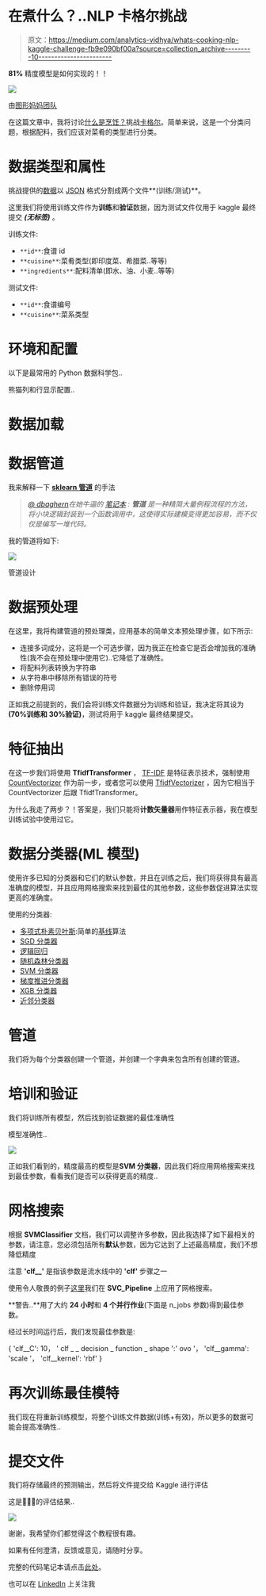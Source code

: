# 在煮什么？..NLP 卡格尔挑战

> 原文：<https://medium.com/analytics-vidhya/whats-cooking-nlp-kaggle-challenge-fb9e090bf00a?source=collection_archive---------10----------------------->

**81%** 精度模型是如何实现的！！

![](img/377442005a0684de0428b1e41792e1df.png)

由[图形妈妈团队](https://pixabay.com/users/GraphicMama-team-2641041/)

在这篇文章中，我将讨论[什么是烹饪？](https://www.kaggle.com/c/whats-cooking/overview)挑战[卡格尔](https://www.kaggle.com/)。简单来说，这是一个分类问题，根据配料，我们应该对菜肴的类型进行分类。

# 数据类型和属性

挑战提供的[数据](https://www.kaggle.com/c/whats-cooking/data)以 [JSON](https://en.wikipedia.org/wiki/JSON) 格式分割成两个文件**(训练/测试)**。

这里我们将使用训练文件作为**训练**和**验证**数据，因为测试文件仅用于 kaggle 最终提交 ***(无标签)*** 。

训练文件:

*   `**id**`:食谱 id
*   `**cuisine**`:菜肴类型(即印度菜、希腊菜..等等)
*   `**ingredients**`:配料清单(即水、油、小麦..等等)

测试文件:

*   `**id**`:食谱编号
*   `**cuisine**`:菜系类型

# 环境和配置

以下是最常用的 Python 数据科学包..

熊猫列和行显示配置..

# 数据加载

# 数据管道

我来解释一下 [**sklearn 管道**](https://scikit-learn.org/stable/modules/generated/sklearn.pipeline.Pipeline.html) 的手法

> [*@ dbaghern*](https://www.kaggle.com/baghern)*在她牛逼的* [*笔记本*](https://www.kaggle.com/baghern/a-deep-dive-into-sklearn-pipelines) *:* ***管道*** *是一种精简大量例程流程的方法，将小块逻辑封装到一个函数调用中，这使得实际建模变得更加容易，而不仅仅是编写一堆代码。*

我的管道将如下:

![](img/1ba91af12ddf4ca9921c4644ae4b2b77.png)

管道设计

# 数据预处理

在这里，我将构建管道的预处理类，应用基本的简单文本预处理步骤，如下所示:

*   连接多词成分，这将是一个可选步骤，因为我正在检查它是否会增加我的准确性(我不会在预处理中使用它)..它降低了准确性。
*   将配料列表转换为字符串
*   从字符串中移除所有错误的符号
*   删除停用词

正如我之前提到的，我们会将训练文件数据分为训练和验证，我决定将其设为 **(70%训练和 30%验证)**，测试将用于 kaggle 最终结果提交。

# 特征抽出

在这一步我们将使用 **TfidfTransformer** ， [TF-IDF](https://scikit-learn.org/stable/modules/generated/sklearn.feature_extraction.text.TfidfTransformer.html) 是特征表示技术，强制使用 [CountVectorizer](https://scikit-learn.org/stable/modules/generated/sklearn.feature_extraction.text.CountVectorizer.html) 作为前一步，或者您可以使用 [TfidfVectorizer](https://scikit-learn.org/stable/modules/generated/sklearn.feature_extraction.text.TfidfVectorizer.html) ，因为它相当于 CountVectorizer 后跟 TfidfTransformer。

为什么我走了两步？！答案是，我们只能将**计数矢量器**用作特征表示器，我在模型训练试验中使用过它。

# 数据分类器(ML 模型)

使用许多已知的分类器和它们的默认参数，并且在训练之后，我们将获得具有最高准确度的模型，并且应用网格搜索来找到最佳的其他参数，这些参数促进算法实现更高的准确度。

使用的分类器:

*   [多项式朴素贝叶斯](https://scikit-learn.org/stable/modules/generated/sklearn.naive_bayes.MultinomialNB.html):简单的[基线](https://datascience.stackexchange.com/questions/30912/what-does-baseline-mean-in-the-context-of-machine-learning)算法
*   [SGD 分类器](https://scikit-learn.org/stable/modules/generated/sklearn.linear_model.SGDClassifier.html)
*   [逻辑回归](https://scikit-learn.org/stable/modules/generated/sklearn.linear_model.LogisticRegression.html)
*   [随机森林分类器](https://scikit-learn.org/stable/modules/generated/sklearn.ensemble.RandomForestClassifier.html)
*   [SVM 分类器](https://scikit-learn.org/stable/modules/generated/sklearn.svm.SVC.html)
*   [梯度推进分类器](https://scikit-learn.org/stable/modules/generated/sklearn.ensemble.GradientBoostingClassifier.html)
*   [XGB 分类器](https://xgboost.readthedocs.io/en/latest/python/python_api.html#xgboost.XGBClassifier)
*   [近邻分类器](https://scikit-learn.org/stable/modules/generated/sklearn.neighbors.KNeighborsClassifier.html)

# 管道

我们将为每个分类器创建一个管道，并创建一个字典来包含所有创建的管道。

# 培训和验证

我们将训练所有模型，然后找到验证数据的最佳准确性

模型准确性..

![](img/9431b23a40c7b9e46dad74df4fd5be72.png)

正如我们看到的，精度最高的模型是**SVM 分类器**，因此我们将应用网格搜索来找到最佳参数，看看我们是否可以获得更高的精度..

# 网格搜索

根据 **SVMClassifier** 文档，我们可以调整许多参数，因此我选择了如下最相关的参数，请注意，您必须包括所有**默认**参数，因为它达到了上述最高精度，我们不想降低精度

注意 **'clf__'** 是指该参数是流水线中的 **'clf'** 步骤之一

使用令人敬畏的例子[这里](https://scikit-learn.org/stable/auto_examples/model_selection/plot_grid_search_digits.html)我们在 **SVC_Pipeline** 上应用了网格搜索。

**警告..**用了大约 **24 小时**和 **4 个并行作业**(下面是 n_jobs 参数)得到最佳参数。

经过长时间运行后，我们发现最佳参数是:

{
'clf__C': 10，
' clf _ _ decision _ function _ shape ':' ovo '，
'clf__gamma': 'scale '，
'clf__kernel': 'rbf'
}

# 再次训练最佳模特

我们现在将重新训练模型，将整个训练文件数据(训练+有效)，所以更多的数据可能会提高准确性..

# 提交文件

我们将存储最终的预测输出，然后将文件提交给 Kaggle 进行评估

这是🥳🥳🥳的评估结果..

![](img/62fabb714f76a1d6c0f82264ae87afe1.png)

谢谢，我希望你们都觉得这个教程很有趣。

如果有任何澄清，反馈或意见，请随时分享。

完整的代码笔记本请点击[此处](https://github.com/MuhammedMaher/Whats-Cooking.git)。

也可以在 [LinkedIn](https://www.linkedin.com/in/mohamedmaher17/) 上关注我